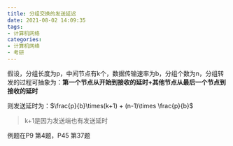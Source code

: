 ```yaml
---
title: 分组交换的发送延迟
date: 2021-08-02 14:09:35
tags:
- 计算机网络
categories:
- 计算机网络
- 考研
---
```


假设，分组长度为p，中间节点有k个，数据传输速率为b，分组个数为n，分组转发的过程可抽象为：**第一个节点从开始到接收的延时+其他节点从最后一个节点到接收的延时**

则发送延时为：$\frac{p}{b}\times(k+1) + (n-1)\times \frac{p}{b}$​

> k+1是因为发送端也有发送延时

例题在P9 第4题，P45 第37题


